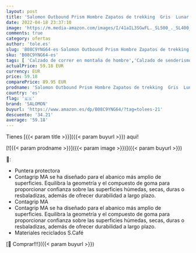 ```yaml
---
layout: post
title: 'Salomon Outbound Prism Hombre Zapatos de trekking  Gris  Lunar Rock/Lunar Rock/Gum1a   40 EU'
date: 2022-04-18 23:37:10
image: 'https://m.media-amazon.com/images/I/41aIL3SGwFL._SL500_._SL400_.jpg'
comments: true
category: ofertas
author: 'tole.es'
slug: 'B08C9YNG64-es Salomon Outbound Prism Hombre Zapatos de trekking Gris...'
sku: 'B08C9YNG64-es'
tags: [ 'Calzado de correr en montaña de hombre','Calzado de senderismo para hombre','Calzado deportivo para hombre','Calzados de running para hombre','Zapatillas de senderismo para hombre','Zapatillas y calzado deportivo para hombre','Zapatos','Zapatos para hombre','Zapatos y complementos','salomon','zapatos','🇪🇸', ]
actualPrice: 59.18 EUR
currency: EUR
price: 59.18
comparePrice: 89.95 EUR
prodname: 'Salomon Outbound Prism Hombre Zapatos de trekking  Gris  Lunar Rock/Lunar Rock/Gum1a   40 EU'
country: 'es'
flag: '🇪🇸'
brand: 'SALOMON'
buyurl: 'https://www.amazon.es/dp/B08C9YNG64/?tag=tolees-21'
descuento: '34.21'
average: '59.18'
---
```


Tienes [{{< param title >}}]({{< param buyurl >}}) aqui!

[![{{< param prodname >}}]({{< param image >}})]({{< param buyurl >}})

🔎:

- Puntera protectora
- Contagrip MA se ha diseñado para el abanico más amplio de superficies. Equilibra la geometría y el compuesto de goma para proporcionar confianza sobre las superficies húmedas, secas, duras o resbaladizas, además de ofrecer durabilidad a largo plazo.
- Contagrip MA
- Contagrip MA se ha diseñado para el abanico más amplio de superficies. Equilibra la geometría y el compuesto de goma para proporcionar confianza sobre las superficies húmedas, secas, duras o resbaladizas, además de ofrecer durabilidad a largo plazo.
- Materiales reciclados S.Café

[🛒 Comprar!!!]({{< param buyurl >}})
